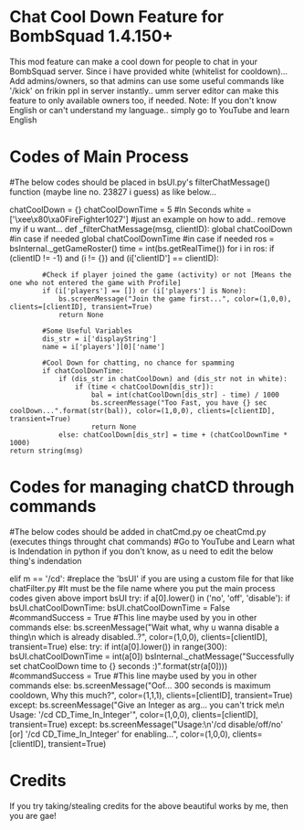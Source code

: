 # Chat Cool Down Feature for BombSquad 1.4.150+

This mod feature can make a cool down for people to chat in your BombSquad server.
Since i have provided white (whitelist for cooldown)... Add admins/owners, so that admins can use some useful commands like '/kick' on frikin ppl
in server instantly.. umm server editor can make this feature to only available owners too, if needed.
Note: If you don't know English or can't understand my language.. simply go to YouTube and learn English


# Codes of Main Process

#The below codes should be placed in bsUI.py's filterChatMessage() function (maybe line no. 23827 i guess) as like below...

chatCoolDown = {}
chatCoolDownTime = 5 #In Seconds
white = ['\xee\x80\xa0FireFighter1027'] #just an example on how to add..  remove my if u want...
def _filterChatMessage(msg, clientID):
    global chatCoolDown #in case if needed
    global chatCoolDownTime #in case if needed
    ros = bsInternal._getGameRoster()
    time = int(bs.getRealTime())
    for i in ros:
        if (clientID != -1) and (i != {}) and (i['clientID'] == clientID):

            #Check if player joined the game (activity) or not [Means the one who not entered the game with Profile]
            if (i['players'] == []) or (i['players'] is None):
                bs.screenMessage("Join the game first...", color=(1,0,0), clients=[clientID], transient=True)
                return None

            #Some Useful Variables
            dis_str = i['displayString']
            name = i['players'][0]['name']

            #Cool Down for chatting, no chance for spamming
            if chatCoolDownTime:
                if (dis_str in chatCoolDown) and (dis_str not in white):
                    if (time < chatCoolDown[dis_str]):
                        bal = int(chatCoolDown[dis_str] - time) / 1000
                        bs.screenMessage("Too Fast, you have {} sec coolDown...".format(str(bal)), color=(1,0,0), clients=[clientID], transient=True)
                        return None
                else: chatCoolDown[dis_str] = time + (chatCoolDownTime * 1000)
    return string(msg)


# Codes for managing chatCD through commands

#The below codes should be added in chatCmd.py oe cheatCmd.py (executes things throught chat commands)
#Go to YouTube and Learn what is Indendation in python if you don't know, as u need to edit the below thing's indendation

elif m == '/cd':
    #replace the 'bsUI' if you are using a custom file for that like chatFilter.py 
    #It must be the file name where you put the main process codes given above
    import bsUI
    try:
        if a[0].lower() in ('no', 'off', 'disable'):
            if bsUI.chatCoolDownTime:
                bsUI.chatCoolDownTime = False
                #commandSuccess = True #This line maybe used by you in other commands
            else: bs.screenMessage("Wait what, why u wanna disable a thing\n which is already disabled..?", color=(1,0,0), clients=[clientID], transient=True)
        else:
            try:
                if int(a[0].lower()) in range(300):
                    bsUI.chatCoolDownTime = int(a[0])
                    bsInternal._chatMessage("Successfully set chatCoolDown time to {} seconds :)".format(str(a[0])))
                    #commandSuccess = True #This line maybe used by you in other commands
                else: bs.screenMessage("Oof... 300 seconds is maximum cooldown, Why this much?", color=(1,1,1), clients=[clientID], transient=True)
            except:
                bs.screenMessage("Give an Integer as arg... you can't trick me\n Usage: '/cd CD_Time_In_Integer'", color=(1,0,0), clients=[clientID], transient=True)
    except:
        bs.screenMessage("Usage:\n'/cd disable/off/no' [or] '/cd CD_Time_In_Integer' for enabling...", color=(1,0,0), clients=[clientID], transient=True)


# Credits
If you try taking/stealing credits for the above beautiful works by me, then you are gae!
